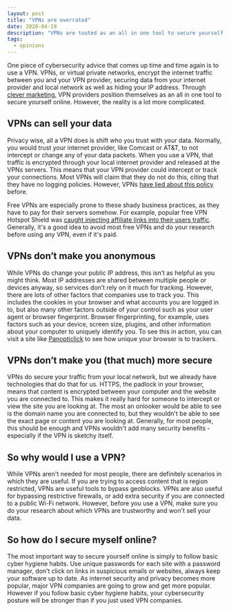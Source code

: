 ```yaml
---
layout: post
title: "VPNs are overrated"
date: 2020-04-19
description: "VPNs are touted as an all in one tool to secure yourself online, but the reality is a lot more complicated."
tags:
  - opinions
---
```

One piece of cybersecurity advice that comes up time and time again is to use a VPN. VPNs, or virtual private networks, encrypt the internet traffic between you and your VPN provider, securing data from your internet provider and local network as well as hiding your IP address. Through [clever marketing](https://www.youtube.com/watch?v=7uE7kFcJ_Pk), VPN providers position themselves as an all in one tool to secure yourself online. However, the reality is a lot more complicated.

## VPNs can sell your data

Privacy wise, all a VPN does is shift who you trust with your data. Normally, you would trust your internet provider, like Comcast or AT&T, to not intercept or change any of your data packets. When you use a VPN, that traffic is encrypted through your local internet provider and released at the VPNs servers. This means that your VPN provider could intercept or track your connections. Most VPNs will claim that they do not do this, citing that they have no logging policies. However, VPNs [have lied about this policy](https://www.theregister.co.uk/2011/09/26/hidemyass_lulzsec_controversy/) before. 

Free VPNs are especially prone to these shady business practices, as they have to pay for their servers somehow. For example, popular free VPN Hotspot Shield was [caught injecting affiliate links into their users traffic](https://arstechnica.com/tech-policy/2017/08/ftc-must-scrutinize-hotspot-shield-over-alleged-traffic-interception-group-says/). Generally, it's a good idea to avoid most free VPNs and do your research before using any VPN, even if it's paid.

## VPNs don’t make you anonymous

While VPNs do change your public IP address, this isn’t as helpful as you might think. Most IP addresses are shared between multiple people or devices anyway, so services don’t rely on it much for tracking. However, there are lots of other factors that companies use to track you. This includes the cookies in your browser and what accounts you are logged in to, but also many other factors outside of your control such as your user agent or browser fingerprint. Browser fingerprinting, for example, uses factors such as your device, screen size, plugins, and other information about your computer to uniquely identify you. To see this in action, you can visit a site like [Panopticlick](https://panopticlick.eff.org/) to see how unique your browser is to trackers.

## VPNs don’t make you (that much) more secure

VPNs do secure your traffic from your local network, but we already have technologies that do that for us. HTTPS, the padlock in your browser, means that content is encrypted between your computer and the website you are connected to. This makes it really hard for someone to intercept or view the site you are looking at. The most an onlooker would be able to see is the domain name you are connected to, but they wouldn't be able to see the exact page or content you are looking at. Generally, for most people, this should be enough and VPNs wouldn't add many security benefits - especially if the VPN is sketchy itself.

## So why would I use a VPN?

While VPNs aren't needed for most people, there are definitely scenarios in which they are useful. If you are trying to access content that is region restricted, VPNs are useful tools to bypass geoblocks. VPNs are also useful for bypassing restrictive firewalls, or add extra security if you are connected to a public Wi-Fi network. However, before you use a VPN, make sure you do your research about which VPNs are trustworthy and won't sell your data.

## So how do I secure myself online?

The most important way to secure yourself online is simply to follow basic cyber hygiene habits. Use unique passwords for each site with a password manager, don’t click on links in suspicious emails or websites, always keep your software up to date. As internet security and privacy becomes more popular, major VPN companies are going to grow and get more popular. However if you follow basic cyber hygiene habits, your cybersecurity posture will be stronger than if you just used VPN companies.
